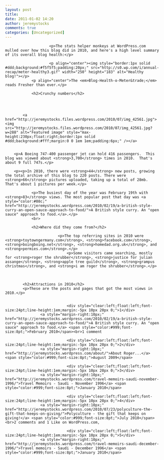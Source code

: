 ```yaml
---
layout: post
title: 
date: 2011-01-02 14:20
author: jeremystocks
comments: true
categories: [Uncategorized]
---
```

				
						<p>The stats helper monkeys at WordPress.com mulled over how this blog did in 2010, and here's a high level summary of its overall blog health:</p>
		
						<p align="center"><img style="border:1px solid #ddd;background:#f5f5f5;padding:20px;" src="http://s0.wp.com/i/annual-recap/meter-healthy3.gif" width="250" height="183" alt="Healthy blog!"></p>
				<p align="center">The <em>Blog-Health-o-Meter&trade;</em> reads Fresher than ever.</p>
				
				<h2>Crunchy numbers</h2>
		
		
					
		
			<a href="http://jeremystocks.files.wordpress.com/2010/07/img_42561.jpg"><img src="http://jeremystocks.files.wordpress.com/2010/07/img_42561.jpg?w=288" alt="Featured image" style="max-height:230px;float:right;border:1px solid #ddd;background:#fff;margin:0 0 1em 1em;padding:6px;" /></a>
			
		
		<p>A Boeing 747-400 passenger jet can hold 416 passengers.  This blog was viewed about <strong>3,700</strong> times in 2010.  That's about 9 full 747s.</p>

		<p><p>In 2010, there were <strong>44</strong> new posts, growing the total archive of this blog to 220 posts. There were <strong>66</strong> pictures uploaded, taking up a total of 28mb. That's about 1 pictures per week.</p>
				
				<p>The busiest day of the year was February 19th with <strong>83</strong> views. The most popular post that day was <a style="color:#08c;" href="http://jeremystocks.wordpress.com/2010/02/19/a-british-style-curry-an-open-sauce-approach-to-food/">A British style curry. An "open sauce" approach to food.</a>.</p>
				<br>

				<h2>Where did they come from?</h2>
		
							<p>The top referring sites in 2010 were <strong>toytowngermany.com</strong>, <strong>facebook.com</strong>, <strong>boingboing.net</strong>, <strong>homedad.org.uk</strong>, and <strong>permies.com</strong>.</p>
								<p>Some visitors came searching, mostly for <strong>roger the shrubber</strong>, <strong>justice for julian assange</strong>, <strong>apple tree guild</strong>, <strong>grampus christmas</strong>, and <strong>i am roger the shrubber</strong>.</p>
				
<div style="clear:both;"><br></div>

					
			<h2>Attractions in 2010</h2>
			<p>These are the posts and pages that got the most views in 2010.</p>

			
								<div style="clear:left;float:left;font-size:24pt;line-height:1em;margin:-5px 10px 20px 0;">1</div>
					<a style="margin-right:10px;" href="http://jeremystocks.wordpress.com/2010/02/19/a-british-style-curry-an-open-sauce-approach-to-food/">A British style curry. An "open sauce" approach to food.</a> <span style="color:#999;font-size:8pt;">February 2010</span><br>1 comment											
			
								<div style="clear:left;float:left;font-size:24pt;line-height:1em;margin:-5px 10px 20px 0;">2</div>
					<a style="margin-right:10px;" href="http://jeremystocks.wordpress.com/about/">About Roger...</a> <span style="color:#999;font-size:8pt;">August 2009</span>											
			
								<div style="clear:left;float:left;font-size:24pt;line-height:1em;margin:-5px 10px 20px 0;">3</div>
					<a style="margin-right:10px;" href="http://jeremystocks.wordpress.com/travel-memoirs-saudi-november-1996/">Travel Memoirs - Saudi - November 1996</a> <span style="color:#999;font-size:8pt;">January 2010</span>											
			
								<div style="clear:left;float:left;font-size:24pt;line-height:1em;margin:-5px 10px 20px 0;">4</div>
					<a style="margin-right:10px;" href="http://jeremystocks.wordpress.com/2010/07/23/polyculture-the-gift-that-keeps-on-giving/">Polyculture - the gift that keeps on giving!</a> <span style="color:#999;font-size:8pt;">July 2010</span><br>2 comments and 1 Like on WordPress.com,											
			
								<div style="clear:left;float:left;font-size:24pt;line-height:1em;margin:-5px 10px 20px 0;">5</div>
					<a style="margin-right:10px;" href="http://jeremystocks.wordpress.com/travel-memoirs-saudi-december-1996/">Travel memoirs - Saudi - December 1996</a> <span style="color:#999;font-size:8pt;">January 2010</span>											
			
			
		

